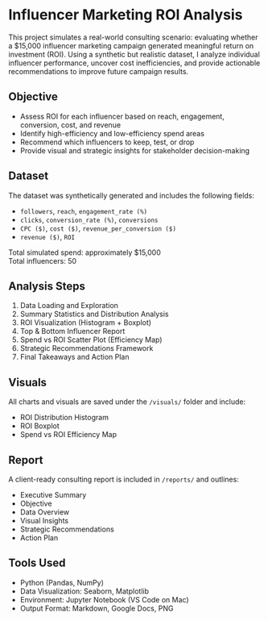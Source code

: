 # Influencer Marketing ROI Analysis

This project simulates a real-world consulting scenario: evaluating whether a $15,000 influencer marketing campaign generated meaningful return on investment (ROI). Using a synthetic but realistic dataset, I analyze individual influencer performance, uncover cost inefficiencies, and provide actionable recommendations to improve future campaign results.

## Objective

- Assess ROI for each influencer based on reach, engagement, conversion, cost, and revenue
- Identify high-efficiency and low-efficiency spend areas
- Recommend which influencers to keep, test, or drop
- Provide visual and strategic insights for stakeholder decision-making

## Dataset

The dataset was synthetically generated and includes the following fields:

- `followers`, `reach`, `engagement_rate (%)`
- `clicks`, `conversion_rate (%)`, `conversions`
- `CPC ($)`, `cost ($)`, `revenue_per_conversion ($)`
- `revenue ($)`, `ROI`

Total simulated spend: approximately $15,000  
Total influencers: 50

## Analysis Steps

1. Data Loading and Exploration  
2. Summary Statistics and Distribution Analysis  
3. ROI Visualization (Histogram + Boxplot)  
4. Top & Bottom Influencer Report  
5. Spend vs ROI Scatter Plot (Efficiency Map)  
6. Strategic Recommendations Framework  
7. Final Takeaways and Action Plan

## Visuals

All charts and visuals are saved under the `/visuals/` folder and include:
- ROI Distribution Histogram
- ROI Boxplot
- Spend vs ROI Efficiency Map

## Report

A client-ready consulting report is included in `/reports/` and outlines:
- Executive Summary
- Objective
- Data Overview
- Visual Insights
- Strategic Recommendations
- Action Plan

## Tools Used

- Python (Pandas, NumPy)
- Data Visualization: Seaborn, Matplotlib
- Environment: Jupyter Notebook (VS Code on Mac)
- Output Format: Markdown, Google Docs, PNG
